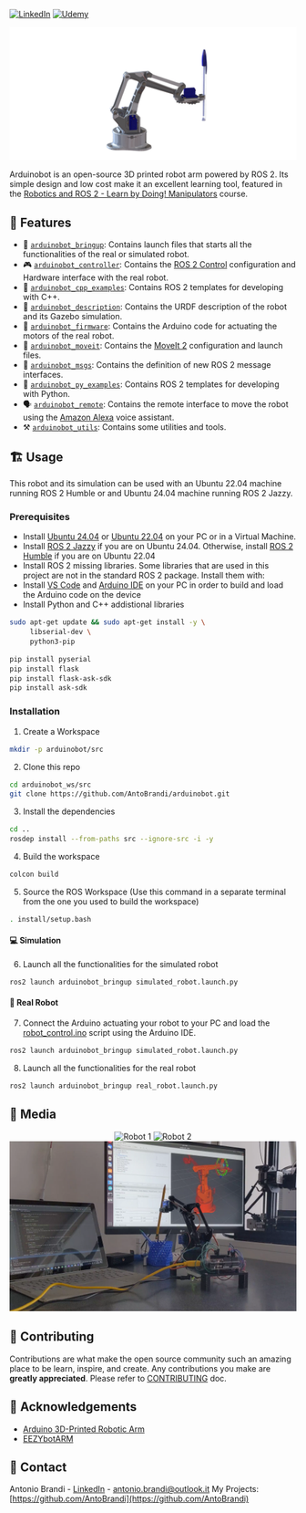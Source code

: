 [![LinkedIn][linkedin-shield]][linkedin-url]
[![Udemy][udemy-shield]][udemy-url]


<p align="center">
  <img src="images/logo.png" alt="Logo">
</p>

Arduinobot is an open-source 3D printed robot arm powered by ROS 2. Its simple design and low cost make it an excellent learning tool, featured in the [Robotics and ROS 2 - Learn by Doing! Manipulators](https://www.udemy.com/course/robotics-and-ros-2-learn-by-doing-manipulators/?referralCode=4B27D2CF97C1E099DD4C) course.


## :robot: Features

- :rocket: [`arduinobot_bringup`](./arduinobot_bringup): Contains launch files that starts all the functionalities of the real or simulated robot.
- :video_game: [`arduinobot_controller`](./arduinobot_controller): Contains the [ROS 2 Control](https://control.ros.org/rolling/index.html) configuration and Hardware interface with the real robot.
- :paperclip: [`arduinobot_cpp_examples`](./arduinobot_cpp_examples): Contains ROS 2 templates for developing with C++.
- :ledger: [`arduinobot_description`](./arduinobot_description): Contains the URDF description of the robot and its Gazebo simulation.
- :battery: [`arduinobot_firmware`](./arduinobot_firmware): Contains the Arduino code for actuating the motors of the real robot.
- :brain: [`arduinobot_moveit`](./arduinobot_moveit): Contains the [MoveIt 2](https://moveit.picknik.ai/main/index.html) configuration and launch files.
- :email: [`arduinobot_msgs`](./arduinobot_msgs/): Contains the definition of new ROS 2 message interfaces.
- :paperclip: [`arduinobot_py_examples`](./arduinobot_py_examples/): Contains ROS 2 templates for developing with Python.
- :speaking_head: [`arduinobot_remote`](./arduinobot_remote/): Contains the remote interface to move the robot using the [Amazon Alexa](https://www.alexa.com/) voice assistant.
- :hammer_and_pick: [`arduinobot_utils`](./arduinobot_utils/): Contains some utilities and tools.

## :building_construction: Usage

This robot and its simulation can be used with an Ubuntu 22.04 machine running ROS 2 Humble or and Ubuntu 24.04 machine running ROS 2 Jazzy.

### Prerequisites

* Install [Ubuntu 24.04](https://ubuntu.com/download/desktop) or [Ubuntu 22.04](https://releases.ubuntu.com/jammy/) on your PC or in a Virtual Machine.
* Install [ROS 2 Jazzy](https://docs.ros.org/en/jazzy/Installation/Ubuntu-Install-Debians.html) if you are on Ubuntu 24.04. Otherwise, install [ROS 2 Humble](https://docs.ros.org/en/jazzy/Installation/Ubuntu-Install-Debians.html) if you are on Ubuntu 22.04
* Install ROS 2 missing libraries. Some libraries that are used in this project are not in the standard ROS 2 package. Install them with:
* Install [VS Code](https://code.visualstudio.com/) and [Arduino IDE](https://docs.arduino.cc/software/ide-v2/tutorials/getting-started/ide-v2-downloading-and-installing/) on your PC in order to build and load the Arduino code on the device
* Install Python and C++ addistional libraries
```sh
sudo apt-get update && sudo apt-get install -y \
     libserial-dev \
     python3-pip
```

```sh
pip install pyserial
pip install flask
pip install flask-ask-sdk
pip install ask-sdk
```


### Installation

1. Create a Workspace
```sh
mkdir -p arduinobot/src
```

2. Clone this repo
```sh
cd arduinobot_ws/src
git clone https://github.com/AntoBrandi/arduinobot.git
```

3. Install the dependencies
```sh
cd ..
rosdep install --from-paths src --ignore-src -i -y
```

4. Build the workspace
```sh
colcon build
```

5. Source the ROS Workspace (Use this command in a separate terminal from the one you used to build the workspace)
```sh
. install/setup.bash
```

#### :computer: Simulation

6. Launch all the functionalities for the simulated robot
```sh
ros2 launch arduinobot_bringup simulated_robot.launch.py
```

#### :mechanical_arm: Real Robot

7. Connect the Arduino actuating your robot to your PC and load the [robot_control.ino](./arduinobot_firmware/firmware/robot_control/robot_control.ino) script using the Arduino IDE.
```sh
ros2 launch arduinobot_bringup simulated_robot.launch.py
```

8. Launch all the functionalities for the real robot
```sh
ros2 launch arduinobot_bringup real_robot.launch.py
```

## :selfie: Media
<p align="center">
  <img src="images/BB3A0020.jpg" alt="Robot 1">
  <img src="images/BB3A0026.jpg" alt="Robot 2">
  <img src="images/screen_video.png" alt="Robot 3">
</p>

## :raised_hands: Contributing

Contributions are what make the open source community such an amazing place to be learn, inspire, and create. Any contributions you make are **greatly appreciated**.
Please refer to [CONTRIBUTING](CONTRIBUTING.md) doc.

## :star2: Acknowledgements
* [Arduino 3D-Printed Robotic Arm](https://create.arduino.cc/projecthub/mircemk/arduino-3d-printed-robotic-arm-e824d8?ref=search&ref_id=robot%20arm&offset=86)
* [EEZYbotARM](https://www.thingiverse.com/thing:1015238)

## :link: Contact

Antonio Brandi - [LinkedIn]([linkedin-url]) - antonio.brandi@outlook.it
My Projects: [https://github.com/AntoBrandi](https://github.com/AntoBrandi)


[linkedin-shield]: https://img.shields.io/badge/-LinkedIn-black.svg?style=flat-square&logo=linkedin&colorB=555
[linkedin-url]: https://www.linkedin.com/in/antonio-brandi-512166bb/
[udemy-shield]: https://img.shields.io/badge/-Udemy-black.svg?style=flat-square&logo=udemy&colorB=555
[udemy-url]: https://www.udemy.com/course/robotics-and-ros-2-learn-by-doing-manipulators/?referralCode=4B27D2CF97C1E099DD4C/
